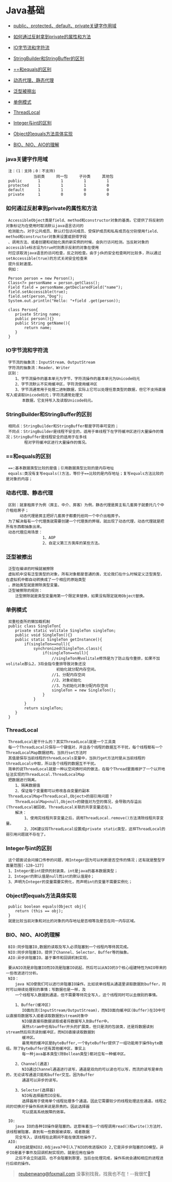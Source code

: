 # Java基础

 - [public、protected、default、private关键字作用域](#java关键字作用域)
 
 - [如何通过反射拿到private的属性和方法](#如何通过反射拿到private的属性和方法)
 
 - [IO字节流和字符流](#IO字节流和字符流)
 
 - [StringBuilder和StringBuffer的区别](#StringBuilder和StringBuffer的区别)
 
 - [==和equals的区别](#==和equals的区别)
 
 - [动态代理、静态代理](#动态代理、静态代理)
 
 - [泛型被擦出](#泛型被擦出)
 
 - [单例模式](#单例模式)
 
 - [ThreadLocal](#ThreadLocal)
 
 - [Integer与int的区别](#Integer与int的区别)
 
 - [Object的equals方法具体实现](#Object的equals方法具体实现)
 
 - [BIO、NIO、AIO的理解](#BIO、NIO、AIO的理解)
 
 ### java关键字作用域
 
     注：(1：支持；0：不支持)
                当前类     同一包     子孙类     其他包
     public       1         1         1         1
     protected    1         1         1         0
     default      1         1         0         0
     private      1         0         0         0
     
 ### 如何通过反射拿到private的属性和方法
     AccessibleObject类是field、method和constructor对象的基类。它提供了将反射的对象标记为在使用时取消默认java语言访问的
     检测能力。对于公共成员、默认打包访问成员、受保护成员和私有成员在分别使用field、method和constructor对象来设置或获得字段
     、调用方法、或者创建和初始化类的新实例的时候，会执行访问检测。当反射对象的accessible标志设为true时则表示反射的对象在使用
     时应该取消java语言的访问检查，反之则检查。由于jdk的安全检查耗时比较多，所以通过setAccessible(true)的方式关闭安全检查来
     提升反射速度。
     例如：
     
     Person person = new Person();
     Class<?> personName = person.getClass();
     Field field = personName.getDeclaredField("name");
     field.setAccessible(true);
     field.set(person,"Dog");
     System.out.println("Hello: "+field .get(person));
     
     class Person{
        private String name;
        public person(){}
        public String getName(){
            return name;
        }
     }
        
 ### IO字节流和字符流
 
     字节流的抽象流：InputStream、OutputStream
     字符流的抽象流：Reader、Writer
     区别：
        1、字节流操作的基本单元为字节，字符流操作的基本单元为Unicode码元
        2、字节流默认不实用缓冲区，字符流使用缓冲区
        3、字节流通常用于处理二进制数据，实际上它可以处理任意类型的数据，但它不支持直接写入或读取Unicode码元；字符流通常处理文
           本数据，它支持写入及读取Unicode码元。
           
 ### StringBuilder和StringBuffer的区别
 
     相同点：StringBuilder和StringBuffer都是字符串可变的；
     不同点：StringBuilder是线程不安全的，适用于单线程下在字符缓冲区进行大量操作的情况；StringBuffer是线程安全的适用于在多线
            程对字符缓冲区进行大量操作的情况。
            
 ### ==和equals的区别
 
     ==:基本数据类型比较的是值；引用数据类型比较的是内存地址
     equals:类没有复写equals()方法，等价于==比较的是内存地址；复写equals方法比较的是对象的内容；
     
 ### 动态代理、静态代理
 
     区别：就拿租房子为例（房主、中介、房客）为例，静态代理是房主有几套房子就委托几个中介租给房子；
          动态代理是房主把好几套房子都委托给同一个中介出租房子。
     为了解决每有一个代理类就需要创建一个代理类的弊端，就出现了动态代理，动态代理就是把所有东西都抽象出来。
     动态代理应用场景：
                    1、AOP
                    2、自定义第三方类库的某些方法。
 
 ### 泛型被擦出
 
     泛型在编译的时候就被擦除
     虚拟机中没有泛型类型的对象，所有对象都是普通的类，无论我们在什么时候定义泛型类型，在虚拟机中都自动转换成了一个相应的原始类型
     ，原始类型就是擦除类型变量。
     泛型被擦除的规则：
        泛型擦除就是类型变量用第一个限定来替换，如果没有限定就用Object替换。    

 ### 单例模式
 
     双重检查所的懒加载机制
     public class SingleTon{
        private static volitale SingleTon singleTon;
        public void SingleTon(){}
        public static SingleTon getInstance(){
            if(singleTon==null){
                synchronized(SingleTon.class){
                    if(singleTon==null){
                        //singleTon用volitale修饰是为了防止指令重排，如果不加volitale那么2，3将会指令重排导致对象还没
                          初始化就分配内存空间。
                        //1、分配内存空间
                        //2、对象初始化
                        //3、为初始化对象分配内存空间
                        singleTon = new SingleTon();
                    }
                }
            }
            return singleTon;
        }
     }
     
 ### ThreadLocal
 
     ThreadLocal是干什么的？其实ThreadLocal就是一个工具类
     每一个ThreadLocal只保存一个键值对，并且各个线程的数据互不干扰，每个线程都有一个ThreadLocalMap数据结构，当执行set方法时
     其值是保存当前线程的threadLocals变量中，当执行get方法时是从当前线程的threadLocals中取，所以各个线程的数据互不干扰。
     简单的说ThreadLocal就是一种以空间换时间的做法，在每个Thread里面维护了一个以开地址法实现的ThreadLocal.ThreadLocalMap
     把数据进行隔离。
        1、隔离数据值
        2、保证每个变量都可以修改各自变量的副本
     ThreadLocalMap<ThreadLocal,Object>的弱引用问题？
        ThreadLocalMap<null,Object>的键值对为空的情况，会导致内存溢出(ThreadLocal被回收，ThreadLocal关联的共享变量还在)。
        解决：
            1、使用完线程共享变量之后，调用ThreadLocal.remove()方法清除线程共享变量。
            2、JDK建议将ThreadLocal设置成private static类型，这样ThreadLocal的弱引用问题就不存在了。
 
 ### Integer与int的区别
     这个题面试会问接口传参的问题，用Integer因为可以判断是否空传的情况；还有就是整型字面量范围[-128~127]
     1、Integer是int提供的封装类，int是java的基本数据类型；
     2、Integer的默认值是null而int的默认值是0；
     3、声明为Integer的变量需要实例化，而声明int的变量不需要实例化；
  
 ### Object的equals方法具体实现
 
     public boolean equals(Object obj){
        return (this == obj);
     }
     就是比较当前对象和对比的对象的内存地址是否相等及是否在同一内存区域。 
     
 ### BIO、NIO、AIO的理解
     
     BIO:同步阻塞IO,数据的读取及写入必须阻塞到一个线程内等待其完成。
     NIO:同步非阻塞IO，提供了Channel、Selector、Buffer等的抽象。
     AIO:异步非阻塞IO，基于事件和回调机制实现。
     
     要从NIO流是非阻塞IO而IO流是阻塞IO说起，然后可以从NIO的3个核心组建特性为NIO带来的一些改进进行分析。
     NIO：
        java NIO使我们可以进行非阻塞IO操作。比如说单线程从通道里读取数据到buffer，同时可以继续处理别的事情；写数据也是一样，及
        一个线程写入数据到通道，但不需要等待完全写入，这个线程同时可以去做别的事情。
        
        1、Buffer(缓冲区)
           IO面向流(InputStream/OutputStream)，而NIO面向缓冲区(Buffer)在IO中可以直接将数据写入或者读取数据到stream对象中
           NIO是直接将数据读取或者将数据写入到Buffer中。
           虽然stram中也有buffer开头的扩展类，但只是流的包装类，还是将数据读到stream然后将流读到缓冲区，而NIO直接读取数据到
           缓冲区。
           最常用的缓冲区是ByteBuffer,一个ByteBuffer提供了一组功能用于操作byte数组。除了ByteBuffer还有其他缓冲区，事实上
           每一种java基本类型(除Bollean类型)都对应有一种缓冲区。
           
        2、Channel(通道)
           NIO通过Channel通道进行读写，通道是双向的可以读也可以写，而流的读写是单向的，无论读写通道只能和buffer交互。因为Buffer
           通道可以异步的读写。
           
        3、Selector(选择器)
           NIO有选择器而IO没有。
           选择器用于使用单个线程处理多个通道。因此它需要较少的线程处理这些通道。线程之间的切换对于操作系统来说是昂贵的。因此选择器
           可以提高系统故障的效率。
          
     IO:
        java IO的各种IO操作是阻塞的。这意味着当一个线程调用read()和write()方法时，该线程被阻塞，直到有一些数据被读取，或者数据
        完全写入，该线程在此期间不能在做其他操作了。
     AIO:
        AIO也就是NIO2.0在java7中引入了NIO的改进版NIO 2,它是异步非阻塞的IO模型。异步IO是基于事件及回调机制实现的，就是应用在操作
        之后不会立刻返回，也不会阻塞到那里，当后台处理完成，操作系统会通知相应的进程进行后续的操作。
        
   
   
   
   
   
   
   
   
   
   
   
   
   
   
   
   
        
     
     
     
     
     
     
          
> reubenwang@foxmail.com
> 没事别找我，找我也不在！--我很忙🦆